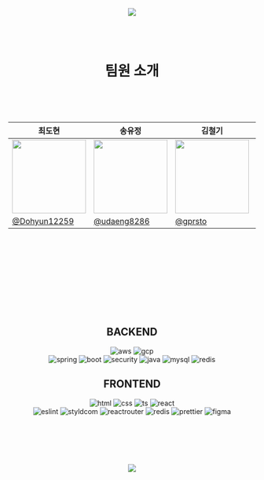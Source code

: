 <div align='center'><img src="https://capsule-render.vercel.app/api?type=waving&color=BED6EA&height=300&section=header&text=PETTALK&fontSize=70" /></div>

<div align='center'>
<br>
<br>
<br>

# 팀원 소개
<br>
<br>
<br>

|최도현|송유정|김철기|장근호|전찬혁|황규형|박진수|
|----|----|----|----|----|----|----|
|<img src="https://github.com/codestates-seb/seb45_main_032/assets/130388654/13444fab-2edb-423b-ae95-2228a8d352a0" width="150" height="150"/>|<img src="https://github.com/codestates-seb/seb45_main_032/assets/130388654/13444fab-2edb-423b-ae95-2228a8d352a0" width="150" height="150"/>|<img src="https://github.com/codestates-seb/seb45_main_032/assets/130388654/13444fab-2edb-423b-ae95-2228a8d352a0" width="150" height="150"/>|<img src="https://github.com/codestates-seb/seb45_main_032/assets/130388654/13444fab-2edb-423b-ae95-2228a8d352a0" width="150" height="150"/>|<img src="https://github.com/codestates-seb/seb45_main_032/assets/130388654/f9d4444e-ee2d-41b7-ae75-61495665d178" width="150" height="150"/>|<img src="https://github.com/codestates-seb/seb45_main_032/assets/130388654/13444fab-2edb-423b-ae95-2228a8d352a0" width="150" height="150"/>|<img src="https://github.com/codestates-seb/seb45_main_032/assets/130388654/13444fab-2edb-423b-ae95-2228a8d352a0" width="150" height="150"/>|
|[@Dohyun12259](https://github.com/Dohyun12259)|[@udaeng8286](https://github.com/udaeng8286)|[@gprsto](https://github.com/sebfe45kimck)|[@SEBBE45JGH](https://github.com/SEBBE45JGH)|[@gord10011](https://github.com/gord10011)|[@rbgud4226](https://github.com/rbgud4226)|[@j00r6](https://github.com/j00r6)|


</div>
<br>
<br>
<br>
<br>
<br>
<br>
<br>
<br>
<br>
<div align='center'>
  
  ## BACKEND

  ![aws](https://img.shields.io/badge/Amazon_AWS-232F3E?style=flat&logo=amazon-aws&logoColor=white)
  ![gcp](https://img.shields.io/badge/Google_Cloud-4285F4?style=flat&logo=google-cloud&logoColor=white)<br>
  ![spring](https://img.shields.io/badge/Spring-6DB33F?style=flat&logo=spring&logoColor=white)
  ![boot](https://img.shields.io/badge/springboot-6DB33F?style=flat&logo=spring&logoColor=white)
  ![security](https://img.shields.io/badge/Spring_Security-6DB33F?style=flat&logo=Spring-Security&logoColor=white)
  ![java](https://img.shields.io/badge/Java-ED8B00?style=flat&logo=openjdk&logoColor=white)
  ![mysql](https://img.shields.io/badge/MySQL-00000F?style=flat&logo=mysql&logoColor=white)
  ![redis](https://img.shields.io/badge/redis-%23DD0031.svg?&style=flat&logo=redis&logoColor=white)
  
</div>

<div align='center'>
  
  ## FRONTEND

  ![html](https://img.shields.io/badge/HTML-239120?style=flat&logo=html5&logoColor=white)
  ![css](https://img.shields.io/badge/CSS-239120?&style=flat&logo=css3&logoColor=white)
  ![ts](https://img.shields.io/badge/TypeScript-007ACC?style=flat&logo=typescript&logoColor=white)
  ![react](https://img.shields.io/badge/React-20232A?style=flat&logo=react&logoColor=61DAFB)<br>
  ![eslint](https://img.shields.io/badge/eslint-3A33D1?style=flat&logo=eslint&logoColor=white)
  ![styldcom](https://img.shields.io/badge/styled--components-DB7093?style=flat&logo=styled-components&logoColor=white)
  ![reactrouter](https://img.shields.io/badge/React_Router-CA4245?style=flat&logo=react-router&logoColor=white)
  ![redis](https://img.shields.io/badge/redis-%23DD0031.svg?&style=flat&logo=redis&logoColor=white)
  ![prettier](https://img.shields.io/badge/prettier-1A2C34?style=flat&logo=prettier&logoColor=F7BA3E)
  ![figma](https://img.shields.io/badge/Figma-F24E1E?style=flat&logo=figma&logoColor=white)
  
</div>
<br>
<br>
<br>
<br>
<br>


<div align='center'><img src="https://capsule-render.vercel.app/api?type=waving&color=BED6EA&height=200&section=footer&text=&fontSize=" /></div>
